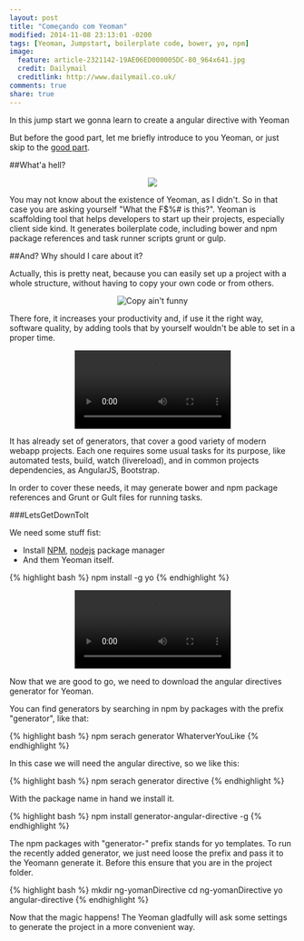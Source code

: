 ```yaml
---
layout: post
title: "Começando com Yeoman"
modified: 2014-11-08 23:13:01 -0200
tags: [Yeoman, Jumpstart, boilerplate code, bower, yo, npm]
image:
  feature: article-2321142-19AE06ED000005DC-80_964x641.jpg
  credit: Dailymail
  creditlink: http://www.dailymail.co.uk/
comments: true
share: true
---
```


In this jump start we gonna learn to create a angular directive with Yeoman

But before the good part, let me briefly introduce to you Yeoman, or just skip to the [good part](#letsgetdowntoit).

##What'a hell?

<p style="text-align:center;">
	<img style="height:" src="{{ site.url }}/images/yeoman-005.ef68.png"/>
</p>

You may not know about the existence of Yeoman, as I didn't. So in that case you are asking yourself "What the F$%# is this?".
Yeoman is scaffolding tool that helps developers to start up their projects, especially client side kind. It generates boilerplate code, including bower and npm package references and task runner scripts grunt or gulp.  

##And? Why should I care about it?

Actually, this is pretty neat, because you can easily set up a project with a whole structure, without having to copy your own code or from others. 

<p style="text-align:center;">
<img alt="Copy ain't funny" src="{{ site.url }}/images/Copying_test-331x285.jpg"/>
</p>
There fore, it increases your productivity and, if use it the right way, software quality, by adding tools that by yourself wouldn't be able to set in a proper time.

<p style="text-align:center;">
	<video style="width: 275px;" alt="Ain't got time for that" src="{{ site.url }}/images/aintgottimeforthat.webm" autoplay="autoplay" loop="loop"> 
   Your browser does not implement html5 video. 
	</video>
</p>

It has already set of generators, that cover a good variety of modern webapp projects. Each one requires some usual tasks for its purpose, like automated tests, build, watch (livereload), and in common projects dependencies, as AngularJS, Bootstrap.

In order to cover these needs, it may generate bower and npm package references and Grunt or Gult files for running tasks.

<!-- more -->

<span name="letsgetdowntoit"></span>

##\#LetsGetDownToIt

We need some stuff fist:

* Install [NPM](https://www.npmjs.org/), [nodejs](http://nodejs.org/) package manager
* And them Yeoman itself.

{% highlight bash %}
npm install -g yo
{% endhighlight %}

<p alt="Ain't got time for that" style="text-align:center;">
	<video style="width: 275px;" src="{{ site.url }}/images/lonely_island_michael_bolton_jack_sparrow_back_to_.webm" autoplay="autoplay" loop="loop"> 
   Your browser does not implement html5 video. 
	</video>
</p>

Now that we are good to go, we need to download the angular directives generator for Yeoman.

You can find generators by searching in npm by packages with the prefix "generator", like that:

{% highlight bash %}
npm serach generator WhaterverYouLike
{% endhighlight %}

In this case we will need the angular directive, so we like this:

{% highlight bash %}
npm serach generator directive
{% endhighlight %}

With the package name in hand we install it.

{% highlight bash %}
npm install generator-angular-directive -g
{% endhighlight %}

The npm packages with "generator-" prefix stands for yo templates. To run the recently added generator, we just need loose the prefix and pass it to the Yeomann generate it. Before this ensure that you are in the project folder.

{% highlight bash %}
mkdir ng-yomanDirective
cd ng-yomanDirective
yo angular-directive
{% endhighlight %}

Now that the magic happens! The Yeoman gladfully will ask some settings to generate the project in a more convenient way.

